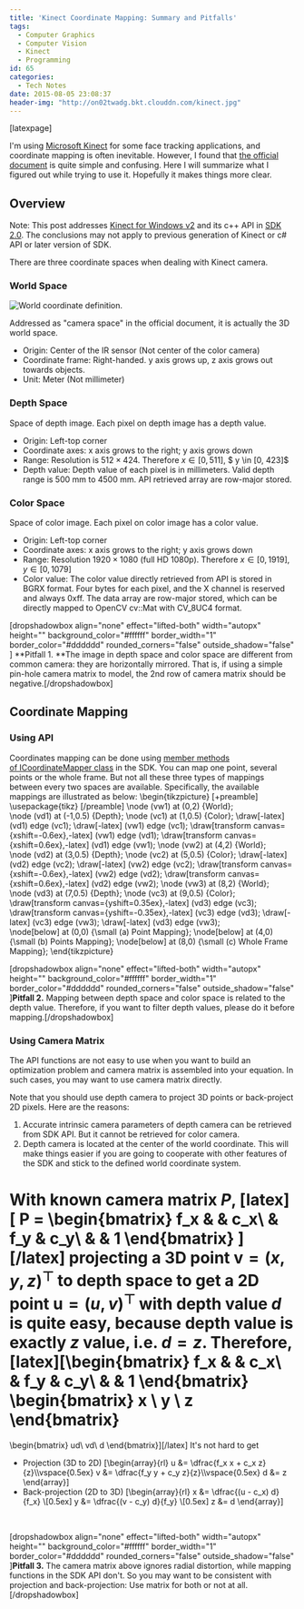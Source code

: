 ```yaml
---
title: 'Kinect Coordinate Mapping: Summary and Pitfalls'
tags:
  - Computer Graphics
  - Computer Vision
  - Kinect
  - Programming
id: 65
categories:
  - Tech Notes
date: 2015-08-05 23:08:37
header-img: "http://on02twadg.bkt.clouddn.com/kinect.jpg"
---
```


[latexpage]

I'm using [Microsoft Kinect](https://www.microsoft.com/en-us/kinectforwindows/) for some face tracking applications, and coordinate mapping is often inevitable. However, I found that [the official document](https://msdn.microsoft.com/en-us/library/dn799271.aspx) is quite simple and confusing. Here I will summarize what I figured out while trying to use it. Hopefully it makes things more clear.

## Overview

Note: This post addresses [Kinect for Windows v2](https://www.microsoft.com/en-us/kinectforwindows/) and its c++ API in [SDK 2.0](http://www.microsoft.com/en-us/download/details.aspx?id=44561). The conclusions may not apply to previous generation of Kinect or c# API or later version of SDK.

There are three coordinate spaces when dealing with Kinect camera.

### World Space

![World coordinate definition.](https://i-msdn.sec.s-msft.com/dynimg/IC757720.png)

Addressed as "camera space" in the official document, it is actually the 3D world space.

*   Origin: Center of the IR sensor (Not center of the color camera)
*   Coordinate frame: Right-handed. y axis grows up, z axis grows out towards objects.
*   Unit: Meter (Not millimeter)

### Depth Space

Space of depth image. Each pixel on depth image has a depth value.

*   Origin: Left-top corner
*   Coordinate axes: x axis grows to the right; y axis grows down
*   Range: Resolution is $512 \times 424$. Therefore $x \in [0, 511]$, $ y \in [0, 423]$
*   Depth value: Depth value of each pixel is in millimeters. Valid depth range is 500 mm to 4500 mm. API retrieved array are row-major stored.

### Color Space

Space of color image. Each pixel on color image has a color value.

*   Origin: Left-top corner
*   Coordinate axes: x axis grows to the right; y axis grows down
*   Range: Resolution $1920 \times 1080$ (full HD 1080p). Therefore $x \in [0, 1919]$, $y \in [0, 1079]$
*   Color value: The color value directly retrieved from API is stored in BGRX format. Four bytes for each pixel, and the X channel is reserved and always 0xff. The data array are row-major stored, which can be directly mapped to OpenCV cv::Mat with CV_8UC4 format.

[dropshadowbox align="none" effect="lifted-both" width="autopx" height="" background_color="#ffffff" border_width="1" border_color="#dddddd" rounded_corners="false" outside_shadow="false" ] **Pitfall 1. **The image in depth space and color space are different from common camera: they are horizontally mirrored. That is, if using a simple pin-hole camera matrix to model, the 2nd row of camera matrix should be negative.[/dropshadowbox]

## Coordinate Mapping

### Using API

Coordinates mapping can be done using [member methods of ICoordinateMapper class](https://msdn.microsoft.com/en-us/library/microsoft.kinect.kinect.icoordinatemapper.aspx) in the SDK. You can map one point, several points or the whole frame. But not all these three types of mappings between every two spaces are available. Specifically, the available mappings are illustrated as below:
\begin{tikzpicture}
[+preamble]
\usepackage{tikz}
[/preamble]
\node (vw1) at (0,2) {World};
\node (vd1) at (-1,0.5) {Depth};
\node (vc1) at (1,0.5) {Color};
\draw[-latex] (vd1) edge (vc1);
\draw[-latex] (vw1) edge (vc1);
\draw[transform canvas={xshift=-0.6ex},-latex] (vw1) edge (vd1);
\draw[transform canvas={xshift=0.6ex},-latex] (vd1) edge (vw1);
\node (vw2) at (4,2) {World};
\node (vd2) at (3,0.5) {Depth};
\node (vc2) at (5,0.5) {Color};
\draw[-latex] (vd2) edge (vc2);
\draw[-latex] (vw2) edge (vc2);
\draw[transform canvas={xshift=-0.6ex},-latex] (vw2) edge (vd2);
\draw[transform canvas={xshift=0.6ex},-latex] (vd2) edge (vw2);
\node (vw3) at (8,2) {World};
\node (vd3) at (7,0.5) {Depth};
\node (vc3) at (9,0.5) {Color};
\draw[transform canvas={yshift=0.35ex},-latex] (vd3) edge (vc3);
\draw[transform canvas={yshift=-0.35ex},-latex] (vc3) edge (vd3);
\draw[-latex] (vc3) edge (vw3);
\draw[-latex] (vd3) edge (vw3);
\node[below] at (0,0) {\small (a) Point Mapping};
\node[below] at (4,0) {\small (b) Points Mapping};
\node[below] at (8,0) {\small (c) Whole Frame Mapping};
\end{tikzpicture}

[dropshadowbox align="none" effect="lifted-both" width="autopx" height="" background_color="#ffffff" border_width="1" border_color="#dddddd" rounded_corners="false" outside_shadow="false" ]**Pitfall 2.** Mapping between depth space and color space is related to the depth value. Therefore, if you want to filter depth values, please do it before mapping.[/dropshadowbox]

### Using Camera Matrix

The API functions are not easy to use when you want to build an optimization problem and camera matrix is assembled into your equation. In such cases, you may want to use camera matrix directly.

Note that you should use depth camera to project 3D points or back-project 2D pixels. Here are the reasons:

1.  Accurate intrinsic camera parameters of depth camera can be retrieved from SDK API. But it cannot be retrieved for color camera.
2.  Depth camera is located at the center of the world coordinate. This will make things easier if you are going to cooperate with other features of the SDK and stick to the defined world coordinate system.

With known camera matrix $P$,
[latex]\[
P =
\begin{bmatrix}
f_x &amp; &amp; c_x\\
&amp; f_y &amp; c_y\\
&amp; &amp; 1
\end{bmatrix}
\][/latex]
projecting a 3D point $\mathbf{v} = (x, y, z)^\top$ to depth space to get a 2D point $\mathbf{u} = (u,v)^\top$ with depth value $d$ is quite easy, because depth value is exactly $z$ value, i.e. $d = z$. Therefore,
[latex]\[\begin{bmatrix}
f_x &amp; &amp; c_x\\
&amp; f_y &amp; c_y\\
&amp; &amp; 1
\end{bmatrix}
\begin{bmatrix}
x \\ y \\ z
\end{bmatrix}
=
\begin{bmatrix}
ud\\ vd\\ d
\end{bmatrix}\][/latex]
It's not hard to get

*   Projection (3D to 2D)
\[\begin{array}{rl}
u &amp;= \dfrac{f_x x + c_x z}{z}\\\vspace{0.5ex}
v &amp;= \dfrac{f_y y + c_y z}{z}\\\vspace{0.5ex}
d &amp;= z
\end{array}\]
*   Back-projection (2D to 3D)
\[\begin{array}{rl}
x &amp;= \dfrac{(u - c_x) d}{f_x} \\[0.5ex]
y &amp;= \dfrac{(v - c_y) d}{f_y} \\[0.5ex]
z &amp;= d
\end{array}\]

&nbsp;

[dropshadowbox align="none" effect="lifted-both" width="autopx" height="" background_color="#ffffff" border_width="1" border_color="#dddddd" rounded_corners="false" outside_shadow="false" ]**Pitfall 3.** The camera matrix above ignores radial distortion, while mapping functions in the SDK API don't. So you may want to be consistent with projection and back-projection: Use matrix for both or not at all.[/dropshadowbox]

&nbsp;